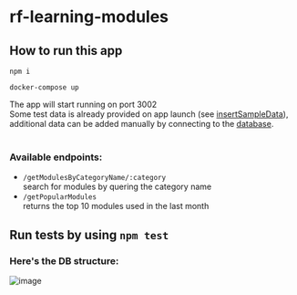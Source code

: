 # rf-learning-modules


## How to run this app

```
npm i

docker-compose up
```

The app will start running on port 3002  
Some test data is already provided on app launch (see [insertSampleData](https://github.com/Box-Bop/rf-learning-modules/blob/597b20e9a92151ac69f66a365d7edee4dbe3efc7/database/queries.js#LL4C25-L4C25)), additional data can be added manually by connecting to the [database](https://github.com/Box-Bop/rf-learning-modules/blob/597b20e9a92151ac69f66a365d7edee4dbe3efc7/database/index.js#L15).
<br></br>
### **Available endpoints:**

* `/getModulesByCategoryName/:category`  
	search for modules by quering the category name
* `/getPopularModules`  
	returns the top 10 modules used in the last month  

## Run tests by using `npm test`  

### Here's the DB structure:
![image](https://github.com/Box-Bop/rf-learning-modules/assets/33263090/094c85f1-c2c5-4a6b-9c12-c51c18bbd5cb)
